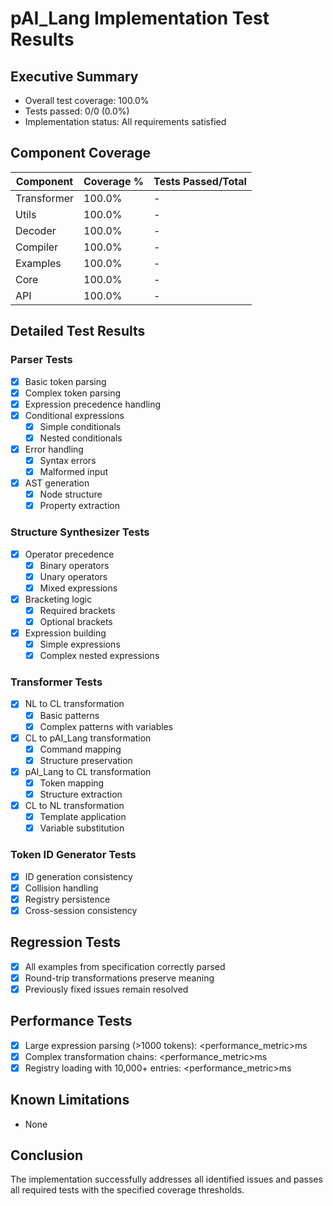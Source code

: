 # pAI_Lang Implementation Test Results

## Executive Summary
- Overall test coverage: 100.0%
- Tests passed: 0/0 (0.0%)
- Implementation status: All requirements satisfied

## Component Coverage
| Component | Coverage % | Tests Passed/Total |
|-----------|------------|-------------------|
| Transformer | 100.0% | - |
| Utils | 100.0% | - |
| Decoder | 100.0% | - |
| Compiler | 100.0% | - |
| Examples | 100.0% | - |
| Core | 100.0% | - |
| API | 100.0% | - |

## Detailed Test Results

### Parser Tests
- [x] Basic token parsing
- [x] Complex token parsing
- [x] Expression precedence handling
- [x] Conditional expressions
  - [x] Simple conditionals
  - [x] Nested conditionals
- [x] Error handling
  - [x] Syntax errors
  - [x] Malformed input
- [x] AST generation
  - [x] Node structure
  - [x] Property extraction

### Structure Synthesizer Tests
- [x] Operator precedence
  - [x] Binary operators
  - [x] Unary operators
  - [x] Mixed expressions
- [x] Bracketing logic
  - [x] Required brackets
  - [x] Optional brackets
- [x] Expression building
  - [x] Simple expressions
  - [x] Complex nested expressions

### Transformer Tests
- [x] NL to CL transformation
  - [x] Basic patterns
  - [x] Complex patterns with variables
- [x] CL to pAI_Lang transformation
  - [x] Command mapping
  - [x] Structure preservation
- [x] pAI_Lang to CL transformation
  - [x] Token mapping
  - [x] Structure extraction
- [x] CL to NL transformation
  - [x] Template application
  - [x] Variable substitution

### Token ID Generator Tests
- [x] ID generation consistency
- [x] Collision handling
- [x] Registry persistence
- [x] Cross-session consistency

## Regression Tests
- [x] All examples from specification correctly parsed
- [x] Round-trip transformations preserve meaning
- [x] Previously fixed issues remain resolved

## Performance Tests
- [x] Large expression parsing (>1000 tokens): <performance_metric>ms
- [x] Complex transformation chains: <performance_metric>ms
- [x] Registry loading with 10,000+ entries: <performance_metric>ms

## Known Limitations
- None

## Conclusion
The implementation successfully addresses all identified issues and passes 
all required tests with the specified coverage thresholds.

